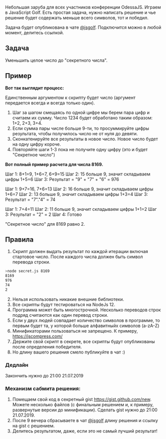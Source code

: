 Небольшая заруба для всех участников конференции OdessaJS. Играем в JavaScript Golf. Есть простая задача, нужно написать решение и чье решение будет содержать меньше всего символов, тот и победил.

Задача будет опубликована в чате [@jsgolf](https://t.me/jsgolf). Подключится можно в любой момент, делитесь ссылкой.

## Задача

Уменьшить целое число до "секретного числа". 

## Пример

**Вот так выглядит процесс:**

Единственным аргументом к скрипту будет число (аргумент передается всегда и всегда только один). 

1. Шаг за шагом смещаясь по одной цифре мы берем пара цифр и считаем их сумму. Число 1234 будет обработано таким образом: 1+2, 2+3, 3+4.
2. Если сумма пары числе больше 9-ти, то просуммируйте цифры результата, чтобы получилось число не от нуля до девяти.
3. Сконкатенируйте все результаты в новое число. Новое число будет на одну цифру короче.
4. Повторяйте шаги 1-3 пока не получите одну цифру (это и будет "Секретное число")

**Вот полный пример расчета для числа 8169.**

Шаг 1: 8+1=9, 1+6=7, 6+9=15
Шаг 2: 15 больше 9, значит складываем цифры 1+5=6
Шаг 3: Результат = "9" + "7" + "6" = 976

Шаг 1: 9+7=16, 7+6=13
Шаг 2: 16 больше 9, значит складываем цифры 1+6=7
Шаг 2: 13 больше 9, значит складываем цифры 1+3=4
Шаг 3: Результат = "7"."4" = 74

Шаг 1: 7+4=11
Шаг 2: 11 больше 9, значит складываем цифры 1+1=2
Шаг 3: Результат = "2" = 2
Шаг 4: Готово

"Секретное число" для 8169 равно 2. 

## Правила
1. Скрипт должен выдать результат по каждой итерации включая стартовое число. После каждого числа должен быть символ перевода строки.

```sh
>node secret.js 8169
8169
976
74
2
```
2. Нельзя использовать никакие внешние библиотеки.
3. Все скрипты будут тестироваться на NodeJs 12.
4. Программа может быть многострочной. Несколько переводов строк подряд считаются как один перевод строки.
5. Если у двух людей совпадает количество символов в программе, то первым будет та, у которой больше алфавитныйх символов (a-zA-Z)
6. Минификаторами пользоваться не запрещено. К примеру, https://jscompress.com/
7. Держите свой скрипт в секрете, все скрипты будут опубликованы после определения победителя.
8. Но длину вашего решения смело публикуйте в чат :)


### Дедлайн
Закончить нужно до 21:00 21.07.2019

###  Механизм сабмита решения:

1. Помещаем свой код в секретный gist https://gist.github.com/new. Можете несколько файлов (с финальным решением и, к примеру, развернутые версии до минификации). Сделать gist нужно до 21:00 21.07.2019.
2. После 9 вечера сбрасываете в чат [@jsgolf](https://t.me/jsgolf) длину решения и ссылку на gist с решением.
3. Делитесь результатом, даже, если это не самый лучший результат! 